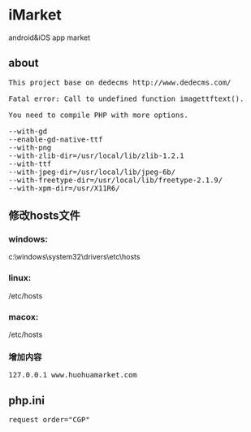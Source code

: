 iMarket
=======

android&iOS app market

## about

<pre>
This project base on dedecms http://www.dedecms.com/

Fatal error: Call to undefined function imagettftext().

You need to compile PHP with more options.

--with-gd
--enable-gd-native-ttf
--with-png
--with-zlib-dir=/usr/local/lib/zlib-1.2.1
--with-ttf
--with-jpeg-dir=/usr/local/lib/jpeg-6b/
--with-freetype-dir=/usr/local/lib/freetype-2.1.9/
--with-xpm-dir=/usr/X11R6/
</pre>

## 修改hosts文件

### windows:

c:\windows\system32\drivers\etc\hosts

### linux:

/etc/hosts

### macox:

/etc/hosts

### 增加内容

<pre>
127.0.0.1 www.huohuamarket.com
</pre>

## php.ini

<pre>
request_order="CGP"
</pre>

